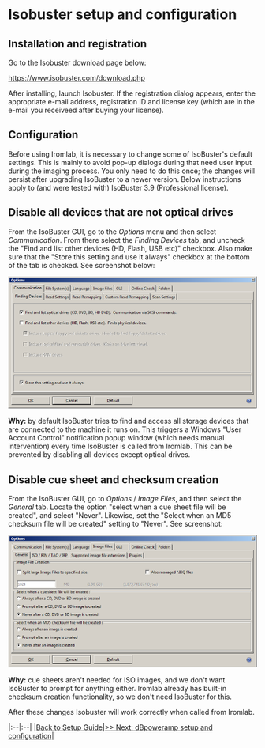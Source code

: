 # Isobuster setup and configuration

## Installation and registration

Go to the Isobuster download page below:

<https://www.isobuster.com/download.php>

After installing, launch Isobuster. If the registration dialog appears, enter the appropriate e-mail address, registration ID and license key (which are in the e-mail you receiveed after buying your license).

## Configuration

Before using Iromlab, it is necessary to change some of IsoBuster's default settings. This is mainly to avoid pop-up dialogs during that need user input during the imaging process. You only need to do this once; the changes will persist after upgrading IsoBuster to a newer version. Below instructions apply to (and were tested with) IsoBuster 3.9 (Professional license).

## Disable all devices that are not optical drives 

From the IsoBuster GUI, go to the *Options* menu and then select *Communication*. From there select the *Finding Devices* tab, and uncheck the "Find and list other devices (HD, Flash, USB etc)" checkbox. Also make sure that the "Store this setting and use it always" checkbox at the bottom of the tab is checked. See screenshot below:

![](./img/findingDevices.png)

**Why:** by default IsoBuster tries to find and access all storage devices that are connected to the machine it runs on. This triggers a Windows "User Account Control" notification popup window (which needs manual intervention) every time IsoBuster is called from Iromlab. This can be prevented by disabling all devices except optical drives.

## Disable cue sheet and checksum creation

From the IsoBuster GUI, go to *Options* / *Image Files*, and then select the *General* tab. Locate the option "select when a cue sheet file will be created", and select "Never". Likewise, set the "Select when an MD5 checksum file will be created" setting to "Never". See screenshot:

![](./img/cuesheetOption.png) 

**Why:** cue sheets aren't needed for ISO images, and we don't want IsoBuster to prompt for anything either. Iromlab already has built-in checksum creation functionality, so we don't need IsoBuster for this.

After these changes Isobuster will work correctly when called from Iromlab.

|:--|:--|
|[Back to Setup Guide](./setupGuide.md)|[>> Next: dBpoweramp setup and configuration](./setupDbpoweramp.md)|
